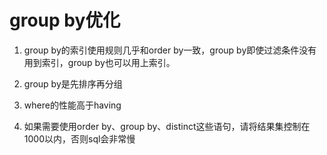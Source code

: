 # group by优化

1. group by的索引使用规则几乎和order by一致，group by即使过滤条件没有用到索引，group by也可以用上索引。

2. group by是先排序再分组

3. where的性能高于having

4. 如果需要使用order by、group by、distinct这些语句，请将结果集控制在1000以内，否则sql会非常慢

   